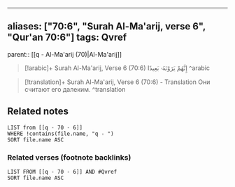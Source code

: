 
---
aliases: ["70:6", "Surah Al-Ma'arij, verse 6", "Qur'an 70:6"]
tags: Qvref
---

parent:: [[q - Al-Ma'arij (70)|Al-Ma'arij]]

> [!arabic]+ Surah Al-Ma'arij, Verse 6 (70:6)
> <span class="quran-arabic">إِنَّهُمْ يَرَوْنَهُۥ بَعِيدًا</span>
^arabic

> [!translation]+ Surah Al-Ma'arij, Verse 6 (70:6) - Translation
> Они считают его далеким.
^translation



## Related notes
```dataview
LIST from [[q - 70 - 6]]
WHERE !contains(file.name, "q - ")
SORT file.name ASC
```

### Related verses (footnote backlinks)
```dataview
LIST FROM [[q - 70 - 6]] AND #Qvref
SORT file.name ASC
```

